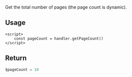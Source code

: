 
Get the total number of pages (the page count is dynamic).

## Usage

```svelte
<script>
    const pageCount = handler.getPageCount()
</script>
```

## Return
```ts
$pageCount = 10
```